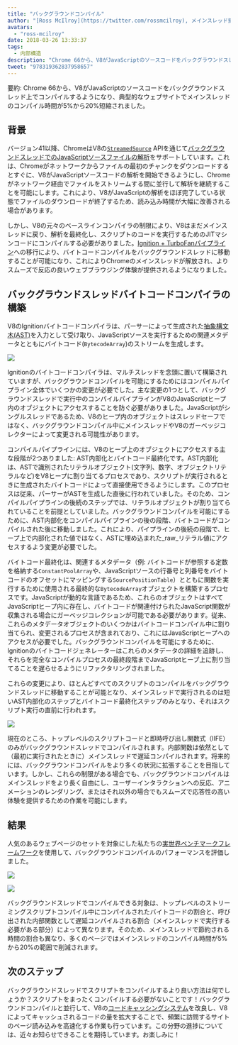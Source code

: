 ```yaml
---
title: "バックグラウンドコンパイル"
author: "[Ross McIlroy](https://twitter.com/rossmcilroy), メインスレッド擁護者"
avatars:
  - "ross-mcilroy"
date: 2018-03-26 13:33:37
tags:
  - 内部構造
description: "Chrome 66から、V8がJavaScriptのソースコードをバックグラウンドスレッド上でコンパイルするようになり、典型的なウェブサイトでメインスレッドのコンパイル時間が5%から20%短縮されました。"
tweet: "978319362837958657"
---
```

要約: Chrome 66から、V8がJavaScriptのソースコードをバックグラウンドスレッド上でコンパイルするようになり、典型的なウェブサイトでメインスレッドのコンパイル時間が5%から20%短縮されました。

## 背景

バージョン41以降、ChromeはV8の[`StreamedSource`](https://cs.chromium.org/chromium/src/v8/include/v8.h?q=StreamedSource&sq=package:chromium&l=1389) APIを通じて[バックグラウンドスレッドでのJavaScriptソースファイルの解析](https://blog.chromium.org/2015/03/new-javascript-techniques-for-rapid.html)をサポートしています。これは、Chromeがネットワークからファイルの最初のチャンクをダウンロードするとすぐに、V8がJavaScriptソースコードの解析を開始できるようにし、Chromeがネットワーク経由でファイルをストリームする間に並行して解析を継続することを可能にします。これにより、V8がJavaScriptの解析をほぼ完了している状態でファイルのダウンロードが終了するため、読み込み時間が大幅に改善される場合があります。

<!--省略-->
しかし、V8の元々のベースラインコンパイラの制限により、V8はまだメインスレッドに戻り、解析を最終化し、スクリプトのコードを実行するためのJITマシンコードにコンパイルする必要がありました。[Ignition + TurboFanパイプライン](/blog/launching-ignition-and-turbofan)への移行により、バイトコードコンパイルをバックグラウンドスレッドに移動することが可能になり、これによりChromeのメインスレッドが解放され、よりスムーズで反応の良いウェブブラウジング体験が提供されるようになりました。

## バックグラウンドスレッドバイトコードコンパイラの構築

V8のIgnitionバイトコードコンパイラは、パーサーによって生成された[抽象構文木(AST)](https://en.wikipedia.org/wiki/Abstract_syntax_tree)を入力として受け取り、JavaScriptソースを実行するための関連メタデータとともにバイトコード(`BytecodeArray`)のストリームを生成します。

![](/_img/background-compilation/bytecode.svg)

Ignitionのバイトコードコンパイラは、マルチスレッドを念頭に置いて構築されていますが、バックグラウンドコンパイルを可能にするためにはコンパイルパイプライン全体でいくつかの変更が必要でした。主な変更の1つとして、バックグラウンドスレッドで実行中のコンパイルパイプラインがV8のJavaScriptヒープ内のオブジェクトにアクセスすることを防ぐ必要がありました。JavaScriptがシングルスレッドであるため、V8のヒープ内のオブジェクトはスレッドセーフではなく、バックグラウンドコンパイル中にメインスレッドやV8のガーベッジコレクターによって変更される可能性があります。

コンパイルパイプラインには、V8のヒープ上のオブジェクトにアクセスする主な段階が2つありました: AST内部化とバイトコード最終化です。AST内部化は、ASTで識別されたリテラルオブジェクト(文字列、数字、オブジェクトリテラルなど)をV8ヒープに割り当てるプロセスであり、スクリプトが実行されるときに生成されたバイトコードによって直接使用できるようにします。このプロセスは従来、パーサーがASTを生成した直後に行われていました。そのため、コンパイルパイプラインの後続のステップでは、リテラルオブジェクトが割り当てられていることを前提としていました。バックグラウンドコンパイルを可能にするために、AST内部化をコンパイルパイプラインの後の段階、バイトコードがコンパイルされた後に移動しました。これにより、パイプラインの後続の段階で、ヒープ上で内部化された値ではなく、ASTに埋め込まれた_raw_リテラル値にアクセスするよう変更が必要でした。

バイトコード最終化は、関連するメタデータ（例: バイトコードが参照する定数を格納する`ConstantPoolArray`や、JavaScriptソースの行番号と列番号をバイトコードのオフセットにマッピングする`SourcePositionTable`）とともに関数を実行するために使用される最終的な`BytecodeArray`オブジェクトを構築するプロセスです。JavaScriptが動的な言語であるため、これらのオブジェクトはすべてJavaScriptヒープ内に存在し、バイトコードが関連付けられたJavaScript関数が収集される場合にガーベッジコレクションが可能である必要があります。従来、これらのメタデータオブジェクトのいくつかはバイトコードコンパイル中に割り当てられ、変更されるプロセスが含まれており、これにはJavaScriptヒープへのアクセスが必要でした。バックグラウンドコンパイルを可能にするために、Ignitionのバイトコードジェネレーターはこれらのメタデータの詳細を追跡し、それらを完全なコンパイルプロセスの最終段階までJavaScriptヒープ上に割り当てることを遅らせるようにリファクタリングされました。

これらの変更により、ほとんどすべてのスクリプトのコンパイルをバックグラウンドスレッドに移動することが可能となり、メインスレッドで実行されるのは短いAST内部化のステップとバイトコード最終化ステップのみとなり、それはスクリプト実行の直前に行われます。

![](/_img/background-compilation/threads.svg)

現在のところ、トップレベルのスクリプトコードと即時呼び出し関数式（IIFE）のみがバックグラウンドスレッドでコンパイルされます。内部関数は依然として（最初に実行されたときに）メインスレッドで遅延コンパイルされます。将来的には、バックグラウンドコンパイルをより多くの状況に拡張することを目指しています。しかし、これらの制限がある場合でも、バックグラウンドコンパイルはメインスレッドをより長く自由にし、ユーザーインタラクションへの反応、アニメーションのレンダリング、またはそれ以外の場合でもスムーズで応答性の高い体験を提供するための作業を可能にします。

## 結果

人気のあるウェブページのセットを対象にした私たちの[実世界ベンチマークフレームワーク](/blog/real-world-performance)を使用して、バックグラウンドコンパイルのパフォーマンスを評価しました。

![](/_img/background-compilation/desktop.svg)

![](/_img/background-compilation/mobile.svg)

バックグラウンドスレッドでコンパイルできる対象は、トップレベルのストリーミングスクリプトコンパイル中にコンパイルされたバイトコードの割合と、呼び出された内部関数として遅延コンパイルされる割合（メインスレッドで実行する必要がある部分）によって異なります。そのため、メインスレッドで節約される時間の割合も異なり、多くのページではメインスレッドのコンパイル時間が5%から20%の範囲で削減されます。

## 次のステップ

バックグラウンドスレッドでスクリプトをコンパイルするより良い方法は何でしょうか？スクリプトをまったくコンパイルする必要がないことです！バックグラウンドコンパイルと並行して、V8の[コードキャッシングシステム](/blog/code-caching)を改良し、V8によってキャッシュされるコードの量を拡大することで、頻繁に訪問するサイトのページ読み込みを高速化する作業も行っています。この分野の進捗については、近々お知らせできることを期待しています。お楽しみに！
